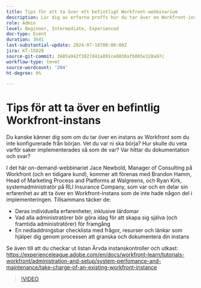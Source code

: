 ```yaml
---
title: Tips för att ta över ett befintligt Workfront-webbinarium
description: Lär dig av erfarna proffs hur du tar över en Workfront-instans. Få insikter om revision, dokumentation och hur ni kan lyckas i framtiden med vår nedladdningsbara checklista i vårt webbinarium on-demand.
role: Admin
level: Beginner, Intermediate, Experienced
doc-type: Event
duration: 3641
last-substantial-update: 2024-07-16T00:00:00Z
jira: KT-15820
source-git-commit: 3685a942f3027d41a891ce8830afb085e328a97c
workflow-type: tm+mt
source-wordcount: '204'
ht-degree: 0%

---
```



# Tips för att ta över en befintlig Workfront-instans

Du kanske känner dig som om du tar över en instans av Workfront som du inte konfigurerade från början. Vet du var ni ska börja? Hur skulle du veta varför saker implementerades så som de var? Var hittar du dokumentation och svar?

I det här on-demand-webbinariet Jace Newbold, Manager of Consulting på Workfront (och en tidigare kund), kommer att förenas med Brandon Hamm, Head of Marketing Process and Platforms at Walgreens, och Ryan Kirk, systemadministratör på RLI Insurance Company, som var och en delar sin erfarenhet av att ta över en Workfront-instans som de inte hade någon del i implementeringen. Tillsammans täcker de:

* Deras individuella erfarenheter, inklusive lärdomar
* Vad alla administratörer bör göra idag för att skapa sig själva (och framtida administratörer) för framgång
* En nedladdningsbar checklista med frågor, resurser och länkar som hjälper dig genom processen att granska och dokumentera din instans

Se även till att du checkar ut listan Ärvda instanskontroller och utkast: https://experienceleague.adobe.com/en/docs/workfront-learn/tutorials-workfront/administration-and-setup/system-perfomance-and-maintenance/take-charge-of-an-existing-workfront-instance

>[!VIDEO](https://video.tv.adobe.com/v/3431014/?learn=on)
